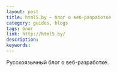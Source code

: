 ```yaml
---
layout: post
title: html5.by — блог о веб-разработке
category: guides, blogs
tags: блог
link: http://html5.by/
description:
keywords:
---
```


<p>Русскоязычный блог о веб-разработке.</p>
